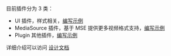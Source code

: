 

目前插件分为 3 类：

* UI 插件，样式相关，[编写示例](./ui-plugin-example.md)
* MediaSource 插件，基于 MSE 提供更多视频格式支持，[编写示例](./media-source-plugin-example.md)
* Plugin 其他插件，[编写示例](./normal-plugin-example.md)


详细介绍可以访问 [设计文档](../design.md)
